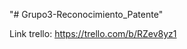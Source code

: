 "# Grupo3-Reconocimiento_Patente" 

Link trello: <a href= "https://trello.com/b/RZev8yz1" target="_blank">https://trello.com/b/RZev8yz1</a>
